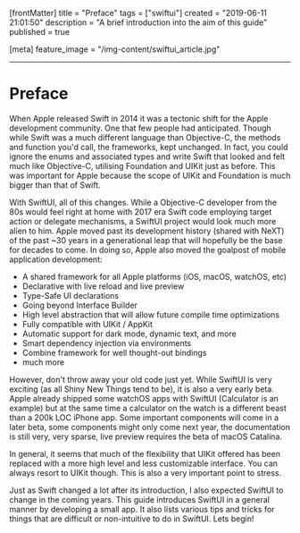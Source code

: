 [frontMatter]
title = "Preface"
tags = ["swiftui"]
created = "2019-06-11 21:01:50"
description = "A brief introduction into the aim of this guide"
published = true

[meta]
feature_image = "/img-content/swiftui_article.jpg"

---

# Preface

When Apple released Swift in 2014 it was a tectonic shift for the Apple development community. One that few people had anticipated. Though while Swift was a much different language than Objective-C, the methods and function you'd call, the frameworks, kept unchanged. In fact, you could ignore the enums and associated types and write Swift that looked and felt much like Objective-C, utilising Foundation and UIKit just as before. This was important for Apple because the scope of UIKit and Foundation is much bigger than that of Swift.

With SwiftUI, all of this changes. While a Objective-C developer from the 80s would feel right at home with 2017 era Swift code employing target action or delegate mechanisms, a SwiftUI project would look much more alien to him. Apple moved past its development history (shared with NeXT) of the past ~30 years in a generational leap that will hopefully be the base for decades to come. In doing so, Apple also moved the goalpost of mobile application development:

- A shared framework for all Apple platforms (iOS, macOS, watchOS, etc)
- Declarative with live reload and live preview
- Type-Safe UI declarations
- Going beyond Interface Builder
- High level abstraction that will allow future compile time optimizations
- Fully compatible with UIKit / AppKit
- Automatic support for dark mode, dynamic text, and more
- Smart dependency injection via environments
- Combine framework for well thought-out bindings
- much more

However, don't throw away your old code just yet. While SwiftUI is very exciting (as all Shiny New Things tend to be), it is also a very early beta. Apple already shipped some watchOS apps with SwiftUI (Calculator is an example) but at the same time a calculator on the watch is a different beast than a 200k LOC iPhone app. Some important components will come in a later beta, some components might only come next year, the documentation is still very, very sparse, live preview requires the beta of macOS Catalina. 

In general, it seems that much of the flexibility that UIKit offered has been replaced with a more high level and less customizable interface. You can always resort to UIKit though. This is also a very important point to stress. 

Just as Swift changed a lot after its introduction, I also expected SwiftUI to change in the coming years. This guide introduces SwiftUI in a general manner by developing a small app. It also lists various tips and tricks for things that are difficult or non-intuitive to do in SwiftUI. Lets begin!

